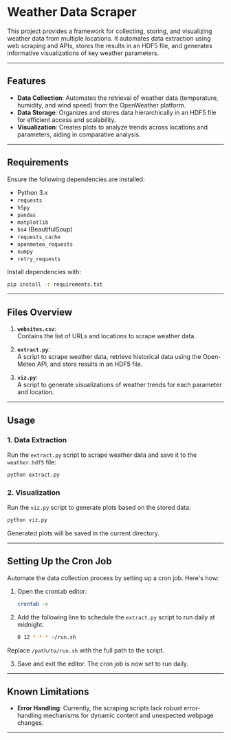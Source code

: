 # Weather Data Scraper 

This project provides a framework for collecting, storing, and visualizing weather data from multiple locations. It automates data extraction using web scraping and APIs, stores the results in an HDF5 file, and generates informative visualizations of key weather parameters.

---

## Features

- **Data Collection**: Automates the retrieval of weather data (temperature, humidity, and wind speed) from the OpenWeather platform.
- **Data Storage**: Organizes and stores data hierarchically in an HDF5 file for efficient access and scalability.
- **Visualization**: Creates plots to analyze trends across locations and parameters, aiding in comparative analysis.

---

## Requirements

Ensure the following dependencies are installed:

- Python 3.x
- `requests`
- `h5py`
- `pandas`
- `matplotlib`
- `bs4` (BeautifulSoup)
- `requests_cache`
- `openmeteo_requests`
- `numpy`
- `retry_requests`

Install dependencies with:
```bash
pip install -r requirements.txt
```

---

## Files Overview

1. **`websites.csv`**:  
   Contains the list of URLs and locations to scrape weather data.

2. **`extract.py`**:  
   A script to scrape weather data, retrieve historical data using the Open-Meteo API, and store results in an HDF5 file.

3. **`viz.py`**:  
   A script to generate visualizations of weather trends for each parameter and location.

---

## Usage

### 1. Data Extraction
Run the `extract.py` script to scrape weather data and save it to the `weather.hdf5` file:
```bash
python extract.py
```

### 2. Visualization
Run the `viz.py` script to generate plots based on the stored data:
```bash
python viz.py
```

Generated plots will be saved in the current directory.

---

## Setting Up the Cron Job

Automate the data collection process by setting up a cron job. Here's how:

1. Open the crontab editor:
   ```bash
   crontab -e
   ```
2. Add the following line to schedule the `extract.py` script to run daily at midnight:
   ```bash
   0 12 * * * ~/run.sh
   ```

Replace `/path/to/run.sh` with the full path to the script.

3. Save and exit the editor. The cron job is now set to run daily.

---

## Known Limitations

- **Error Handling**: Currently, the scraping scripts lack robust error-handling mechanisms for dynamic content and unexpected webpage changes.
---



